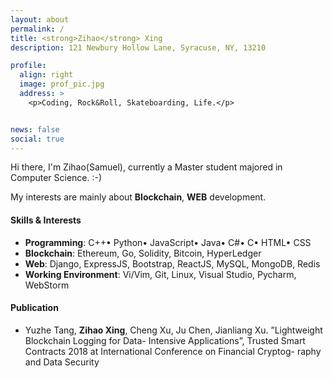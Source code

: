 ```yaml
---
layout: about
permalink: /
title: <strong>Zihao</strong> Xing
description: 121 Newbury Hollow Lane, Syracuse, NY, 13210

profile:
  align: right
  image: prof_pic.jpg
  address: >
    <p>Coding, Rock&Roll, Skateboarding, Life.</p>


news: false 
social: true
---
```


<p>Hi there, I'm Zihao(Samuel), currently a Master student majored in Computer Science. :-) </p>

<p>My interests are mainly about <strong>Blockchain</strong>, <strong>WEB</strong> development.</p>

<h4><strong>Skills & Interests</strong></h4>

<ul class="skill-list">
    <li><strong>Programming</strong>: C++• Python• JavaScript• Java• C#• C• HTML• CSS</li>
    <li><strong>Blockchain</strong>: Ethereum, Go, Solidity, Bitcoin, HyperLedger</li>
    <li><strong>Web</strong>: Django, ExpressJS, Bootstrap, ReactJS, MySQL, MongoDB, Redis</li>
    <li><strong>Working Environment</strong>: Vi/Vim, Git, Linux, Visual Studio, Pycharm, WebStorm</li>
</ul>

<h4><strong>Publication</strong></h4>

<ul class="skill-list">
    <li>Yuzhe Tang, <strong>Zihao Xing</strong>, Cheng Xu, Ju Chen, Jianliang Xu. ”Lightweight Blockchain Logging for Data- Intensive Applications”, Trusted Smart Contracts 2018 at International Conference on Financial Cryptog- raphy and Data Security</li>
</ul>
